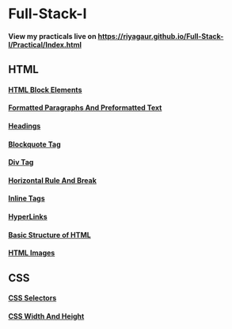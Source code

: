 # Full-Stack-I
<h4> View my practicals live on <a href="https://riyagaur.github.io/Full-Stack-I/Practical/Index.html" target="_blank">https://riyagaur.github.io/Full-Stack-I/Practical/Index.html</a></h4>

<h2>HTML</h2>
<h4><a href="https://riyagaur.github.io/Full-Stack-I/HTML/01_First%20Web%20Page.html" target="_blank">HTML Block Elements</a></h4>
<h4><a href="https://riyagaur.github.io/Full-Stack-I/HTML/02_Formatted%20Paragraph%20and%20Preformated%20Text.html" target="_blank">Formatted Paragraphs And Preformatted Text</a></h4>
<h4><a href="https://riyagaur.github.io/Full-Stack-I/HTML/03_Headings.html" target="_blank">Headings</a></h4>
<h4><a href="https://riyagaur.github.io/Full-Stack-I/HTML/04_Blockquote%20Tag.html" target="_blank">Blockquote Tag</a></h4>
<h4><a href="https://riyagaur.github.io/Full-Stack-I/HTML/05_Div%20Tag.html" target="_blank">Div Tag</a></h4>
<h4><a href="https://riyagaur.github.io/Full-Stack-I/HTML/06_Hr%20and%20Br.html" target="_blank">Horizontal Rule And Break</a></h4>
<h4><a href="https://riyagaur.github.io/Full-Stack-I/HTML/07_Inline%20Tags.html" target="_blank">Inline Tags</a></h4>
<h4><a href="https://riyagaur.github.io/Full-Stack-I/HTML/08_HyperLink.html" target="_blank">HyperLinks</a></h4>
<h4><a href="https://riyagaur.github.io/Full-Stack-I/HTML/09_Structure%20of%20HTML%20Page.html" target="_blank">Basic Structure of HTML</a></h4>
<h4><a href="https://riyagaur.github.io/Full-Stack-I/HTML/10_HTML%20Images.html" target="_blank">HTML Images</a></h4>

<h2>CSS</h2>

<h4><a href="https://riyagaur.github.io/Full-Stack-I/CSS/3_CSS%20Selectors.html" target="_blank">CSS Selectors</a></h4>

<h4><a href="https://riyagaur.github.io/Full-Stack-I/CSS/6_CSS Width and Height.html" target="_blank">CSS Width And Height</a></h4>

